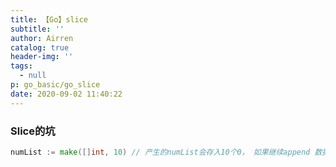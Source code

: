 ```yaml
---
title: 【Go】slice
subtitle: ''
author: Airren
catalog: true
header-img: ''
tags:
  - null
p: go_basic/go_slice
date: 2020-09-02 11:40:22
---
```




### Slice的坑

```go
numList := make([]int, 10) // 产生的numList会存入10个0， 如果继续append 数据会导致numList的数据超过10
```

